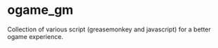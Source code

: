 ogame_gm
========

Collection of various script (greasemonkey and javascript) for a better ogame experience.

